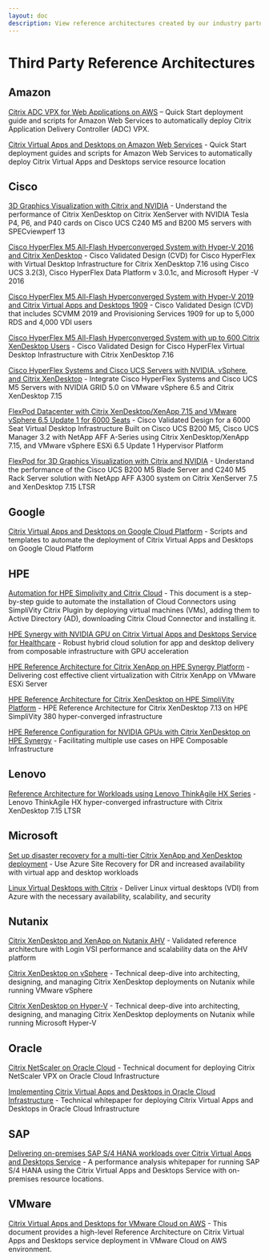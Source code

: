 ```yaml
---
layout: doc
description: View reference architectures created by our industry partners on joint technical solutions.
---
```

# Third Party Reference Architectures

## Amazon

[Citrix ADC VPX for Web Applications on AWS](https://aws.amazon.com/quickstart/architecture/citrix-adc-vpx/) – Quick Start deployment guide and scripts for Amazon Web Services to automatically deploy Citrix Application Delivery Controller (ADC) VPX.

[Citrix Virtual Apps and Desktops on Amazon Web Services](https://aws.amazon.com/quickstart/architecture/citrix-virtual-apps/) - Quick Start deployment guides and scripts for Amazon Web Services to automatically deploy Citrix Virtual Apps and Desktops service resource location

## Cisco

[3D Graphics Visualization with Citrix and NVIDIA](https://www.cisco.com/c/dam/en/us/products/collateral/servers-unified-computing/ucs-c-series-rack-servers/whitepaper-c11-741586.pdf) - Understand the performance of Citrix XenDesktop on Citrix XenServer with NVIDIA Tesla P4, P6, and P40 cards on Cisco UCS C240 M5 and B200 M5 servers with SPECviewperf 13

[Cisco HyperFlex M5 All-Flash Hyperconverged System with Hyper-V 2016 and Citrix XenDesktop](https://www.cisco.com/c/en/us/td/docs/unified_computing/ucs/UCS_CVDs/hx301c_vdi_hyperv_xd716.html) - Cisco Validated Design (CVD) for Cisco HyperFlex with Virtual Desktop Infrastructure for Citrix XenDesktop 7.16 using Cisco UCS 3.2(3), Cisco HyperFlex Data Platform v 3.0.1c, and Microsoft Hyper -V 2016

[Cisco HyperFlex M5 All-Flash Hyperconverged System with Hyper-V 2019 and Citrix Virtual Apps and Desktops 1909](https://www.cisco.com/c/en/us/td/docs/unified_computing/ucs/UCS_CVDs/hx_af_hyper_v_2019_citrix_4_1b.html) - Cisco Validated Design (CVD) that includes SCVMM 2019 and Provisioning Services 1909 for up to 5,000 RDS and 4,000 VDI users

[Cisco HyperFlex M5 All-Flash Hyperconverged System with up to 600 Citrix XenDesktop Users](https://www.cisco.com/c/en/us/td/docs/unified_computing/ucs/UCS_CVDs/hx26_vdi_600seat_citrix.html) - Cisco Validated Design for Cisco HyperFlex Virtual Desktop Infrastructure with Citrix XenDesktop 7.16

[Cisco HyperFlex Systems and Cisco UCS Servers with NVIDIA, vSphere, and Citrix XenDesktop](https://www.cisco.com/c/dam/en/us/products/collateral/hyperconverged-infrastructure/hyperflex-hx-series/whitepaper-c11-740243.pdf) - Integrate Cisco HyperFlex Systems and Cisco UCS M5 Servers with NVIDIA GRID 5.0 on VMware vSphere 6.5 and Citrix XenDesktop 7.15

[FlexPod Datacenter with Citrix XenDesktop/XenApp 7.15 and VMware vSphere 6.5 Update 1 for 6000 Seats](https://www.cisco.com/c/en/us/td/docs/unified_computing/ucs/UCS_CVDs/cisco_ucs_xd715esxi65u1_flexpod.html) - Cisco Validated Design for a 6000 Seat Virtual Desktop Infrastructure Built on Cisco UCS B200 M5, Cisco UCS Manager 3.2 with NetApp AFF A-Series using Citrix XenDesktop/XenApp 7.15, and VMware vSphere ESXi 6.5 Update 1 Hypervisor Platform

[FlexPod for 3D Graphics Visualization with Citrix and NVIDIA](https://www.cisco.com/c/dam/en/us/products/collateral/servers-unified-computing/ucs-c-series-rack-servers/whitepaper-c11-741599.pdf) - Understand the performance of the Cisco UCS B200 M5 Blade Server and C240 M5 Rack Server solution with NetApp AFF A300 system on Citrix XenServer 7.5 and XenDesktop 7.15 LTSR

## Google

[Citrix Virtual Apps and Desktops on Google Cloud Platform](https://github.com/GoogleCloudPlatform/citrix-on-gcp) - Scripts and templates to automate the deployment of Citrix Virtual Apps and Desktops on Google Cloud Platform

## HPE

[Automation for HPE Simplivity and Citrix Cloud](https://citrixready.citrix.com/content/dam/ready/partners/he/hewlett-packard-enterprise/automation-for-hpe-simplivity-and-citrix-cloud/solution-brief-brochures.pdf) - This document is a step-by-step guide to automate the installation of Cloud Connectors using SimpliVity Citrix Plugin by deploying virtual machines (VMs), adding them to Active Directory (AD), downloading Citrix Cloud Connector and installing it.

[HPE Synergy with NVIDIA GPU on Citrix Virtual Apps and Desktops Service for Healthcare](https://h20195.www2.hpe.com/V2/GetDocument.aspx?docname=a50001404enw) - Robust hybrid cloud solution for app and desktop delivery from composable infrastructure with GPU acceleration

[HPE Reference Architecture for Citrix XenApp on HPE Synergy Platform](https://h20195.www2.hpe.com/v2/getdocument.aspx?docname=a00049199enw) - Delivering cost effective client virtualization with Citrix XenApp on VMware ESXi Server

[HPE Reference Architecture for Citrix XenDesktop on HPE SimpliVity Platform](https://h20195.www2.hpe.com/v2/getdocument.aspx?docname=a00016054enw) - HPE Reference Architecture for Citrix XenDesktop 7.13 on HPE SimpliVity 380 hyper-converged infrastructure

[HPE Reference Configuration for NVIDIA GPUs with Citrix XenDesktop on HPE Synergy](https://h20195.www2.hpe.com/V2/GetPDF.aspx/a00009296enw.pdf) - Facilitating multiple use cases on HPE Composable Infrastructure

## Lenovo

[Reference Architecture for Workloads using Lenovo ThinkAgile HX Series](https://lenovopress.com/lp0665-reference-architecture-thinkagile-hx-series) - Lenovo ThinkAgile HX hyper-converged infrastructure with Citrix XenDesktop 7.15 LTSR

## Microsoft

[Set up disaster recovery for a multi-tier Citrix XenApp and XenDesktop deployment](https://docs.microsoft.com/en-us/azure/site-recovery/site-recovery-citrix-xenapp-and-xendesktop) - Use Azure Site Recovery for DR and increased availability with virtual app and desktop workloads

[Linux Virtual Desktops with Citrix](https://docs.microsoft.com/en-us/azure/architecture/example-scenario/infrastructure/linux-vdi-citrix) - Deliver Linux virtual desktops (VDI) from Azure with the necessary availability, scalability, and security

## Nutanix

[Citrix XenDesktop and XenApp on Nutanix AHV](https://www.nutanix.com/go/login-vsi-citrix-xendesktop-and-xenapp-running-on-nutanix-ahv.php) - Validated reference architecture with Login VSI performance and scalability data on the AHV platform

[Citrix XenDesktop on vSphere](https://www.nutanix.com/go/citrix-xendesktop-vsphere.php) - Technical deep-dive into architecting, designing, and managing Citrix XenDesktop deployments on Nutanix while running VMware vSphere

[Citrix XenDesktop on Hyper-V](https://www.nutanix.com/go/citrix-xendesktop-hyper-v.php) - Technical deep-dive into architecting, designing, and managing Citrix XenDesktop deployments on Nutanix while running Microsoft Hyper-V

## Oracle

[Citrix NetScaler on Oracle Cloud](https://cloudmarketplace.oracle.com/marketplace/content?contentId=38906949) - Technical document for deploying Citrix NetScaler VPX on Oracle Cloud Infrastructure

[Implementing Citrix Virtual Apps and Desktops in Oracle Cloud Infrastructure](https://docs.cloud.oracle.com/iaas/Content/Resources/Assets/whitepapers/implement-citrix-virtual-apps-and-desktops-in-oci.pdf) - Technical whitepaper for deploying Citrix Virtual Apps and Desktops in Oracle Cloud Infrastructure

## SAP

[Delivering on-premises SAP S/4 HANA workloads over Citrix Virtual Apps and Desktops Service](https://www.sap.com/documents/2019/10/86a6de6a-6b7d-0010-87a3-c30de2ffd8ff.html) - A performance analysis whitepaper for running SAP S/4 HANA using the Citrix Virtual Apps and Desktops Service with on-premises resource locations.

## VMware

[Citrix Virtual Apps and Desktops for VMware Cloud on AWS](https://assets.contentstack.io/v3/assets/blt58b49a8a0e43b5ff/blt577e4a7c31386be6/5db9c38689fb926b491efefb/Citrix_CVAD_Solution_Architecture.pdf) - This document provides a high-level Reference Architecture on Citrix Virtual Apps and Desktops service deployment in VMware Cloud on AWS environment.
